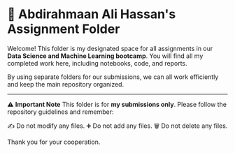 # 📂 Abdirahmaan Ali Hassan's Assignment Folder

Welcome! This folder is my designated space for all assignments in our **Data Science and Machine Learning bootcamp**. You will find all my completed work here, including notebooks, code, and reports.

By using separate folders for our submissions, we can all work efficiently and keep the main repository organized.

---

⚠️ **Important Note**
This folder is for **my submissions only**. Please follow the repository guidelines and remember:

✍️ Do not modify any files.
➕ Do not add any files.
🗑️ Do not delete any files.

Thank you for your cooperation.

